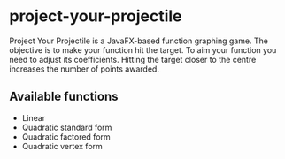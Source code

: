 # project-your-projectile
Project Your Projectile is a JavaFX-based function graphing game. The objective is to make your function hit the target. To aim your
function you need to adjust its coefficients. Hitting the target closer to the centre increases the number of points awarded.

## Available functions
- Linear
- Quadratic standard form
- Quadratic factored form
- Quadratic vertex form
